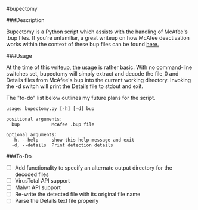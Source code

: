 #bupectomy

###Description

Bupectomy is a Python script which assists with the handling of McAfee's .bup files. If you're unfamiliar, a great writeup on how McAfee deactivation works within the context of these bup files can be found [here.](http://blog.opensecurityresearch.com/2012/07/unbup-mcafee-bup-extractor-for-linux.html)

###Usage

At the time of this writeup, the usage is rather basic. With no command-line switches set, bupectomy will simply extract and decode the file_0 and Details files from McAfee's bup into the current working directory. Invoking the -d switch will print the Details file to stdout and exit. 

The "to-do" list below outlines my future plans for the script.

```
usage: bupectomy.py [-h] [-d] bup

positional arguments:
  bup            McAfee .bup file

optional arguments:
  -h, --help     show this help message and exit
  -d, --details  Print detection details
```

###To-Do

- [ ] Add functionality to specify an alternate output directory for the decoded files
- [ ] VirusTotal API support
- [ ] Malwr API support
- [ ] Re-write the detected file with its original file name
- [ ] Parse the Details text file properly

